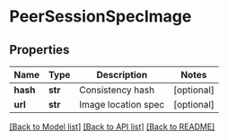 # PeerSessionSpecImage

## Properties
Name | Type | Description | Notes
------------ | ------------- | ------------- | -------------
**hash** | **str** | Consistency hash | [optional] 
**url** | **str** | Image location spec | [optional] 

[[Back to Model list]](../README.md#documentation-for-models) [[Back to API list]](../README.md#documentation-for-api-endpoints) [[Back to README]](../README.md)


